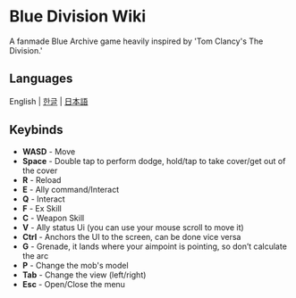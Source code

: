 # Blue Division Wiki

A fanmade Blue Archive game heavily inspired by 'Tom Clancy's The Division.'

## Languages
English | [한글](https://github.com/WhatIsThisG/BlueDivision_Release/wiki/kr.md) | [日本語](https://github.com/WhatIsThisG/BlueDivision_Release/wiki/jp.md)

## Keybinds

- **WASD** - Move
- **Space** - Double tap to perform dodge, hold/tap to take cover/get out of the cover
- **R** - Reload
- **E** - Ally command/Interact
- **Q** - Interact
- **F** - Ex Skill
- **C** - Weapon Skill
- **V** - Ally status Ui (you can use your mouse scroll to move it)
- **Ctrl** - Anchors the UI to the screen, can be done vice versa
- **G** - Grenade, it lands where your aimpoint is pointing, so don’t calculate the arc
- **P** - Change the mob's model
- **Tab** - Change the view (left/right)
- **Esc** - Open/Close the menu
